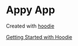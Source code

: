 # Appy App
Created with [hoodie](https://github.com/hoodiehq)

[Getting Started with Hoodie](http://docs.hood.ie/camp/start/getting-started/getting-started-1.html)
